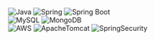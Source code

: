 ![Java](https://img.shields.io/badge/Java-007396.svg?&style=for-the-badge&logo=Java&logoColor=white)
![Spring](https://img.shields.io/badge/Spring-6DB33F.svg?&style=for-the-badge&logo=Spring&logoColor=white)
![Spring Boot](https://img.shields.io/badge/Spring_Boot-6DB33F?style=for-the-badge&logo=Spring-Boot&logoColor=white)
</br>
![MySQL](https://img.shields.io/badge/MySQL-4479A1.svg?&style=for-the-badge&logo=MySQL&logoColor=white)
![MongoDB](https://img.shields.io/badge/MongoDB-4479A1.svg?&style=for-the-badge&logo=MongoDB&logoColor=white)
</br>
![AWS](https://img.shields.io/badge/AWS-EE8208.svg?&style=for-the-badge&logo=AmazonAWS&logoColor=white)
![ApacheTomcat](https://img.shields.io/badge/Tomcat-4479A1.svg?&style=for-the-badge&logo=ApacheTomcat&logoColor=white)
![SpringSecurity](https://img.shields.io/badge/Spring_Security-4479A1.svg?&style=for-the-badge&logo=SpringSecurity&logoColor=white)
